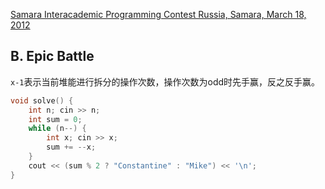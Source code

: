 [Samara Interacademic Programming Contest Russia, Samara, March 18, 2012](https://codeforces.com/gym/100030) 

## B. Epic Battle

​	`x-1`表示当前堆能进行拆分的操作次数，操作次数为odd时先手赢，反之反手赢。

```c++
void solve() {
    int n; cin >> n;
    int sum = 0;
    while (n--) {
        int x; cin >> x;
        sum += --x;
    }
    cout << (sum % 2 ? "Constantine" : "Mike") << '\n';
}
```
